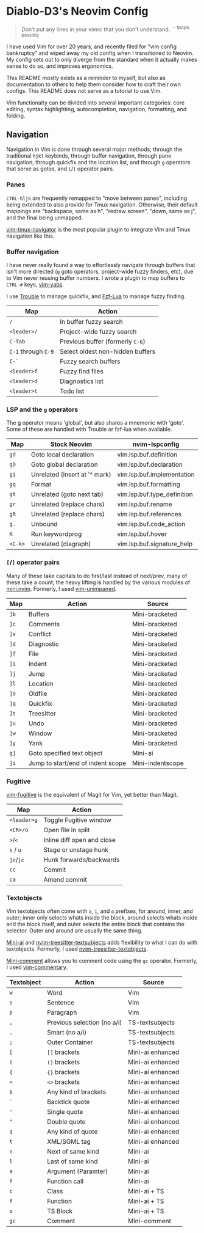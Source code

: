 # Diablo-D3's Neovim Config

> Don’t put any lines in your vimrc that you don’t understand.
> <sup>-- tpope, possibly</sup>

I have used Vim for over 20 years, and recently filed for "vim config bankruptcy" and wiped away my old config when I transitioned to Neovim. My config sets out to only diverge from the standard when it actually makes sense to do so, and improves ergonomics.

This README mostly exists as a reminder to myself, but also as documentation to others to help them consider how to craft their own configs. This README does not serve as a tutorial to use Vim.

Vim functionalty can be divided into several important categories: core editing, syntax highlighting, autocompletion, navigation, formatting, and folding.

## Navigation

Navigation in Vim is done through several major methods; through the traditional `hjkl` keybinds, through buffer navigation, through pane navigation, through quickfix and the location list, and through `g` operators that serve as gotos, and `[`/`]` operator pairs.

### Panes

`CTRL-hljk` are frequently remapped to "move between panes", including being extended to also provide for Tmux navigation. Otherwise, their default mappings are "backspace, same as h", "redraw screen", "down, same as j", and the final being unmapped.

[vim-tmux-navigator](https://github.com/christoomey/vim-tmux-navigator) is the most popular plugin to integrate Vim and Tmux navigation like this.

### Buffer navigation

I have never really found a way to effortlessly navigate through buffers that isn't more directed (`g` goto operators, project-wide fuzzy finders, etc), due to Vim never reusing buffer numbers. I wrote a plugin to map buffers to `CTRL-#` keys, [vim-yabs](https://github.com/Diablo-D3/vim-yabs).

I use [Trouble](https://github.com/folke/trouble.nvim) to manage quickfix, and [Fzf-Lua](https://github.com/ibhagwan/fzf-lua) to manage fuzzy finding.

| Map                 | Action                           |
| ------------------- | -------------------------------- |
| `/`                 | In buffer fuzzy search           |
| `<leader>/`         | Project-wide fuzzy search        |
| `C-Tab`             | Previous buffer (formerly `C-6`) |
| `C-1` through `C-9` | Select oldest non-hidden buffers |
| `` C-` ``           | Fuzzy search buffers             |
| `<leader>f`         | Fuzzy find files                 |
| `<leader>d`         | Diagnostics list                 |
| `<leader>t`         | Todo list                        |

### LSP and the `g` operators

The g operator means 'global', but also shares a mnemonic with 'goto'. Some of these are handled with Trouble or fzf-lua when available.

| Map     | Stock Neovim                  | nvim-lspconfig              |
| ------- | ----------------------------- | --------------------------- |
| `gd`    | Goto local declaration        | vim.lsp.buf.definition      |
| `gD`    | Goto global declaration       | vim.lsp.buf.declaration     |
| `gi`    | Unrelated (insert at '^ mark) | vim.lsp.buf.implementation  |
| `gq`    | Format                        | vim.lsp.buf.formatting      |
| `gt`    | Unrelated (goto next tab)     | vim.lsp.buf.type_definition |
| `gr`    | Unrelated (replace chars)     | vim.lsp.buf.rename          |
| `gR`    | Unrelated (replace chars)     | vim.lsp.buf.references      |
| `g.`    | Unbound                       | vim.lsp.buf.code_action     |
| `K`     | Run keywordprog               | vim.lsp.buf.hover           |
| `<C-k>` | Unrelated (diagraph)          | vim.lsp.buf.signature_help  |

### `[`/`]` operator pairs

Many of these take capitals to do first/last instead of next/prev, many of these take a count; the heavy lifting is handled by the various modules of [mini.nvim](https://github.com/echasnovski/mini.nvim). Formerly, I used [vim-unimpaired](https://github.com/tpope/vim-unimpaired).

| Map  | Action                            | Source           |
| ---- | --------------------------------- | ---------------- |
| `]b` | Buffers                           | Mini-bracketed   |
| `]c` | Comments                          | Mini-bracketed   |
| `]x` | Conflict                          | Mini-bracketed   |
| `]d` | Diagnostic                        | Mini-bracketed   |
| `]f` | File                              | Mini-bracketed   |
| `]i` | Indent                            | Mini-bracketed   |
| `]j` | Jump                              | Mini-bracketed   |
| `]l` | Location                          | Mini-bracketed   |
| `]o` | Oldfile                           | Mini-bracketed   |
| `]q` | Quickfix                          | Mini-bracketed   |
| `]t` | Treesitter                        | Mini-bracketed   |
| `]u` | Undo                              | Mini-bracketed   |
| `]w` | Window                            | Mini-bracketed   |
| `]y` | Yank                              | Mini-bracketed   |
| `g]` | Goto specified text object        | Mini-ai          |
| `]i` | Jump to start/end of indent scope | Mini-indentscope |

### Fugitive

[vim-fugitive](https://github.com/tpope/vim-fugitive) is the equivalent of Magit for Vim, yet better than Magit.

| Map         | Action                     |
| ----------- | -------------------------- |
| `<leader>g` | Toggle Fugitive window     |
| `<CR>/o`    | Open file in split         |
| `>`/`<`     | Inline diff open and close |
| `s` / `u`   | Stage or unstage hunk      |
| `]c`/`]c`   | Hunk forwards/backwards    |
| `cc`        | Commit                     |
| `ca`        | Amend commit               |

### Textobjects

Vim textobjects often come with `a`, `i`, and `o` prefixes, for around, inner, and outer; inner only selects whats inside the block, around selects whats inside and the block itself, and outer selects the entire block that contains the selector. Outer and around are usually the same thing.

[Mini-ai](https://github.com/echasnovski/mini.nvim/blob/main/readmes/mini-ai.md) and [nvim-treesitter-textsubjects](https://github.com/RRethy/nvim-treesitter-textsubjects) adds flexibility to what I can do with textobjects. Formerly, I used [nvim-treesitter-textobjects](https://github.com/nvim-treesitter/nvim-treesitter-textobjects).

[Mini-comment](https://github.com/echasnovski/mini.nvim/blob/main/readmes/mini-comment.md) allows you to comment code using the `gc` operator. Formerly, I used [vim-commentary](https://github.com/tpope/vim-commentary).

| Textobject | Action                      | Source           |
| ---------- | --------------------------- | ---------------- |
| `w`        | Word                        | Vim              |
| `s`        | Sentence                    | Vim              |
| `p`        | Paragraph                   | Vim              |
| `,`        | Previous selection (no a/i) | TS-textsubjects  |
| `.`        | Smart (no a/i)              | TS-textsubjects  |
| `;`        | Outer Container             | TS-textsubjects  |
| `[`        | `[]` brackets               | Mini-ai enhanced |
| `(`        | `()` brackets               | Mini-ai enhanced |
| `{`        | `{}` brackets               | Mini-ai enhanced |
| `<`        | `<>` brackets               | Mini-ai enhanced |
| `b`        | Any kind of brackets        | Mini-ai enhanced |
| `` ` ``    | Backtick quote              | Mini-ai enhanced |
| `'`        | Single quote                | Mini-ai enhanced |
| `"`        | Double quote                | Mini-ai enhanced |
| `q`        | Any kind of quote           | Mini-ai enhanced |
| `t`        | XML/SGML tag                | Mini-ai enhanced |
| `n`        | Next of same kind           | Mini-ai          |
| `l`        | Last of same kind           | Mini-ai          |
| `a`        | Argument (Paramter)         | Mini-ai          |
| `f`        | Function call               | Mini-ai          |
| `c`        | Class                       | Mini-ai + TS     |
| `f`        | Function                    | Mini-ai + TS     |
| `o`        | TS Block                    | Mini-ai + TS     |
| `gc`       | Comment                     | Mini-comment     |
